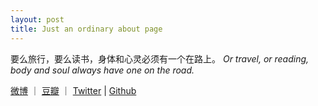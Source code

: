 ```yaml
---
layout: post
title: Just an ordinary about page
---
```

要么旅行，要么读书，身体和心灵必须有一个在路上。
*Or travel, or reading, body and soul always have one on the road.*
  

[微博](http://www.weibo.com/surep) ｜ [豆瓣](http://www.douban.com/people/3559336/) ｜ [Twitter](https://twitter.com/Ethan_SURE)  |  [Github](https://github.com/EthanPan)